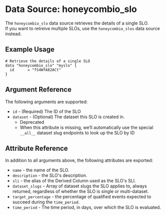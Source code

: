 # Data Source: honeycombio_slo

The `honeycombio_slo` data source retrieves the details of a single SLO.  
If you want to retreive multiple SLOs, use the `honeycombio_slos` data source instead.

## Example Usage

```hcl
# Retrieve the details of a single SLO
data "honeycombio_slo" "myslo" {
  id      = "fS4WfA82ACt"
}
```

## Argument Reference

The following arguments are supported:

* `id` - (Required) The ID of the SLO
* `dataset` - (Optional) The dataset this SLO is created in.
    * Deprecated
    * When this attribute is missing, we’ll automatically use the special `__all__` dataset slug endpoints to look up the SLO by ID

## Attribute Reference

In addition to all arguments above, the following attributes are exported:

* `name` - the name of the SLO.
* `description` - the SLO's description.
* `sli` - the alias of the Derived Column used as the SLO's SLI.
* `dataset_slugs` - Array of dataset slugs the SLO applies to, always returned, regardless of whether the SLO is single or multi-dataset.
* `target_percentage` - the percentage of qualified events expected to succeed during the `time_period`.
* `time_period` - The time period, in days, over which the SLO is evaluated.